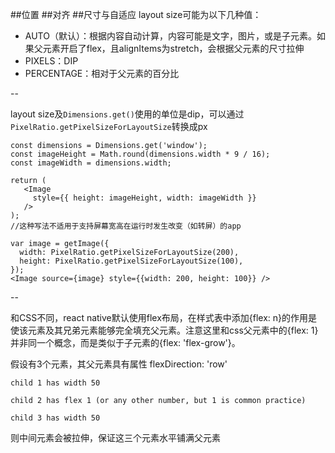 ##位置
##对齐
##尺寸与自适应
layout size可能为以下几种值：

- AUTO（默认）：根据内容自动计算，内容可能是文字，图片，或是子元素。如果父元素开启了flex，且alignItems为stretch，会根据父元素的尺寸拉伸
- PIXELS：DIP
- PERCENTAGE：相对于父元素的百分比

--

layout size及`Dimensions.get()`使用的单位是dip，可以通过`PixelRatio.getPixelSizeForLayoutSize`转换成px

```
const dimensions = Dimensions.get('window');
const imageHeight = Math.round(dimensions.width * 9 / 16);
const imageWidth = dimensions.width;

return (
   <Image
     style={{ height: imageHeight, width: imageWidth }}
   />
);
//这种写法不适用于支持屏幕宽高在运行时发生改变（如转屏）的app
```

```
var image = getImage({
  width: PixelRatio.getPixelSizeForLayoutSize(200),
  height: PixelRatio.getPixelSizeForLayoutSize(100),
});
<Image source={image} style={{width: 200, height: 100}} />
```
--

和CSS不同，react native默认使用flex布局，在样式表中添加{flex: n}的作用是使该元素及其兄弟元素能够完全填充父元素。注意这里和css父元素中的{flex: 1}并非同一个概念，而是类似于子元素的{flex: 'flex-grow'}。

假设有3个元素，其父元素具有属性 flexDirection: 'row'

```
child 1 has width 50

child 2 has flex 1 (or any other number, but 1 is common practice)

child 3 has width 50
```
则中间元素会被拉伸，保证这三个元素水平铺满父元素